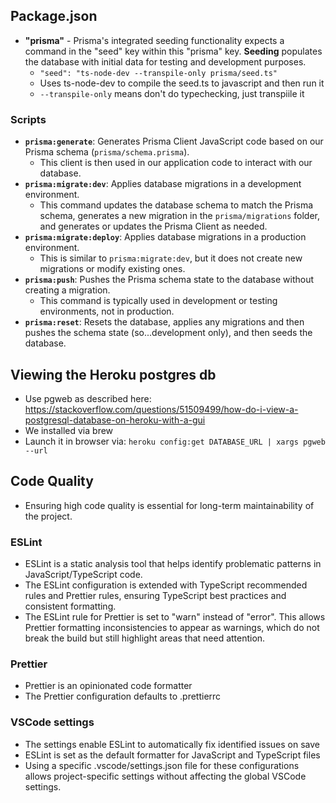
## Package.json

- **"prisma"** - Prisma's integrated seeding functionality expects a command in the "seed" key within this "prisma" key. **Seeding** populates the database with initial data for testing and development purposes.
  - `"seed": "ts-node-dev --transpile-only prisma/seed.ts"`
  - Uses ts-node-dev to compile the seed.ts to javascript and then run it
  - `--transpile-only` means don't do typechecking, just transpiile it

### Scripts
- **`prisma:generate`**: Generates Prisma Client JavaScript code based on our Prisma schema (`prisma/schema.prisma`).
  - This client is then used in our application code to interact with our database.
- **`prisma:migrate:dev`**: Applies database migrations in a development environment.
  - This command updates the database schema to match the Prisma schema, generates a new migration in the `prisma/migrations` folder, and generates or updates the Prisma Client as needed.
- **`prisma:migrate:deploy`**: Applies database migrations in a production environment.
  - This is similar to `prisma:migrate:dev`, but it does not create new migrations or modify existing ones.
- **`prisma:push`**: Pushes the Prisma schema state to the database without creating a migration.
  - This command is typically used in development or testing environments, not in production.
- **`prisma:reset`**: Resets the database, applies any migrations and then pushes the schema state (so...development only), and then seeds the database.



## Viewing the Heroku postgres db
- Use pgweb as described here: https://stackoverflow.com/questions/51509499/how-do-i-view-a-postgresql-database-on-heroku-with-a-gui
- We installed via brew
- Launch it in browser via: `heroku config:get DATABASE_URL | xargs pgweb --url`

## Code Quality
- Ensuring high code quality is essential for long-term maintainability of the project.

### ESLint
- ESLint is a static analysis tool that helps identify problematic patterns in JavaScript/TypeScript code.
- The ESLint configuration is extended with TypeScript recommended rules and Prettier rules, ensuring TypeScript best practices and consistent formatting.
- The ESLint rule for Prettier is set to "warn" instead of "error". This allows Prettier formatting inconsistencies to appear as warnings, which do not break the build but still highlight areas that need attention.

### Prettier
- Prettier is an opinionated code formatter
- The Prettier configuration defaults to .prettierrc

### VSCode settings
- The settings enable ESLint to automatically fix identified issues on save
- ESLint is set as the default formatter for JavaScript and TypeScript files
- Using a specific .vscode/settings.json file for these configurations allows project-specific settings without affecting the global VSCode settings.